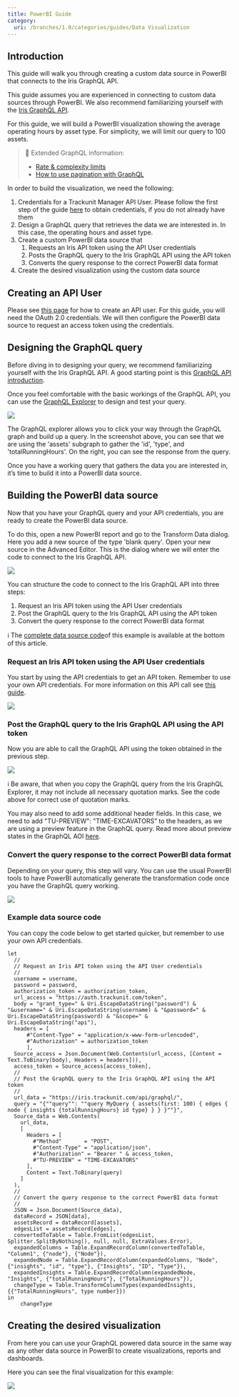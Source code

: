 ```yaml
---
title: PowerBI Guide
category:
  uri: /branches/1.0/categories/guides/Data Visualization
---
```


## Introduction

This guide will walk you through creating a custom data source in PowerBI that connects to the Iris GraphQL API.

This guide assumes you are experienced in connecting to custom data sources through PowerBI. We also recommend familiarizing yourself with the [Iris GraphQL API](https://developers.trackunit.com/reference/graphql-api-introduction).

For this guide, we will build a PowerBI visualization showing the average operating hours by asset type. For simplicity, we will limit our query to 100 assets.

> 📘 Extended GraphQL information:
>
> - [Rate & complexity limits](https://developers.trackunit.com/reference/graphql-api-rate-limits)
> - [How to use pagination with GraphQL](https://developers.trackunit.com/reference/graphql-api-pagination)

In order to build the visualization, we need the following:

1. Credentials for a Trackunit Manager API User. Please follow the first step of the guide [here](https://developers.trackunit.com/reference/access-token) to obtain credentials, if you do not already have them
2. Design a GraphQL query that retrieves the data we are interested in. In this case, the operating hours and asset type.
3. Create a custom PowerBI data source that
   1. Requests an Iris API token using the API User credentials
   2. Posts the GraphQL query to the Iris GraphQL API using the API token
   3. Converts the query response to the correct PowerBI data format
4. Create the desired visualization using the custom data source

## Creating an API User

Please see [this page](https://developers.trackunit.com/reference/access-token) for how to create an API user. For this guide, you will need the OAuth 2.0 credentials. We will then configure the PowerBI data source to request an access token using the credentials.

## Designing the GraphQL query

Before diving in to designing your query, we recommend familiarizing yourself with the Iris GraphQL API. A good starting point is this [GraphQL API introduction](https://developers.trackunit.com/reference/graphql-api-introduction).

Once you feel comfortable with the basic workings of the GraphQL API, you can use the [GraphQL Explorer](https://apps.iris.trackunit.com/graphql-public-viewer/) to design and test your query.

![](https://paper-attachments.dropboxusercontent.com/s_1B420E96A783D9410490925A5F80B2699E64CA79C5FCE645252EEA38D98A57CF_1701773925264_image.png)

The GraphQL explorer allows you to click your way through the GraphQL graph and build up a query. In the screenshot above, you can see that we are using the 'assets' subgraph to gather the 'id', 'type', and 'totalRunningHours'. On the right, you can see the response from the query.

Once you have a working query that gathers the data you are interested in, it’s time to build it into a PowerBI data source.

## Building the PowerBI data source

Now that you have your GraphQL query and your API credentials, you are ready to create the PowerBI data source.

To do this, open a new PowerBI report and go to the Transform Data dialog. Here you add a new source of the type 'blank query'. Open your new source in the Advanced Editor. This is the dialog where we will enter the code to connect to the Iris GraphQL API.

![](https://paper-attachments.dropboxusercontent.com/s_0103981BCC2FDE987007E02840AB13EADF7AC69622662739269EA91233F203D6_1701863678608_Skrmbillede+2023-12-06+kl.+12.54.34.png)

You can structure the code to connect to the Iris GraphQL API into three steps:

1. Request an Iris API token using the API User credentials
2. Post the GraphQL query to the Iris GraphQL API using the API token
3. Convert the query response to the correct PowerBI data format

ℹ️ The [complete data source code](https://developers.trackunit.com/docs/powerbi-guide#example-data-source-code)of this example is available at the bottom of this article.

### Request an Iris API token using the API User credentials

You start by using the API credentials to get an API token. Remember to use your own API credentials. For more information on this API call see [this guide](https://developers.trackunit.com/reference/access-token).

![](https://paper-attachments.dropboxusercontent.com/s_0103981BCC2FDE987007E02840AB13EADF7AC69622662739269EA91233F203D6_1701863739676_Skrmbillede+2023-12-06+kl.+12.55.35.png)

### Post the GraphQL query to the Iris GraphQL API using the API token

Now you are able to call the GraphQL API using the token obtained in the previous step.

![](https://paper-attachments.dropboxusercontent.com/s_0103981BCC2FDE987007E02840AB13EADF7AC69622662739269EA91233F203D6_1701863768509_Skrmbillede+2023-12-06+kl.+12.56.04.png)

ℹ️ Be aware, that when you copy the GraphQL query from the Iris GraphQL Explorer, it may not include all necessary quotation marks. See the code above for correct use of quotation marks.

You may also need to add some additional header fields. In this case, we need to add "TU-PREVIEW": "TIME-EXCAVATORS” to the headers, as we are using a preview feature in the GraphQL query. Read more about preview states in the GraphQL AOI [here](https://developers.trackunit.com/reference/graphql-api-introduction#overview-of-graphql-data-sources).

### Convert the query response to the correct PowerBI data format

Depending on your query, this step will vary. You can use the usual PowerBI tools to have PowerBI automatically generate the transformation code once you have the GraphQL query working.

![](https://paper-attachments.dropboxusercontent.com/s_0103981BCC2FDE987007E02840AB13EADF7AC69622662739269EA91233F203D6_1701863787193_Skrmbillede+2023-12-06+kl.+12.56.22.png)

### Example data source code

You can copy the code below to get started quicker, but remember to use your own API credentials.

```
let
  //
  // Request an Iris API token using the API User credentials
  //
  username = username,
  password = password,
  authorization_token = authorization_token,
  url_access = "https://auth.trackunit.com/token",
  body = "grant_type=" & Uri.EscapeDataString("password") & "&username=" & Uri.EscapeDataString(username) & "&password=" & Uri.EscapeDataString(password) & "&scope=" & Uri.EscapeDataString("api"),
  headers = [
      #"Content-Type" = "application/x-www-form-urlencoded",
      #"Authorization" = authorization_token
      ],
  Source_access = Json.Document(Web.Contents(url_access, [Content = Text.ToBinary(body), Headers = headers])),
  access_token = Source_access[access_token],
  //
  // Post the GraphQL query to the Iris GraphQL API using the API token
  //
  url_data = "https://iris.trackunit.com/api/graphql/",
  query = "{""query"": ""query MyQuery { assets(first: 100) { edges { node { insights {totalRunningHours} id type} } } }""}",
  Source_data = Web.Contents(
    url_data,
    [
      Headers = [
        #"Method"       = "POST",
        #"Content-Type" = "application/json",
        #"Authorization" = "Bearer " & access_token,
        #"TU-PREVIEW" = "TIME-EXCAVATORS"
      ],
      Content = Text.ToBinary(query)
    ]
  ),
  //
  // Convert the query response to the correct PowerBI data format
  //
  JSON = Json.Document(Source_data),
  dataRecord = JSON[data],
  assetsRecord = dataRecord[assets],
  edgesList = assetsRecord[edges],
  convertedToTable = Table.FromList(edgesList, Splitter.SplitByNothing(), null, null, ExtraValues.Error),
  expandedColumns = Table.ExpandRecordColumn(convertedToTable, "Column1", {"node"}, {"Node"}),
  expandedNode = Table.ExpandRecordColumn(expandedColumns, "Node", {"insights", "id", "type"}, {"Insights", "ID", "Type"}),
  expandedInsights = Table.ExpandRecordColumn(expandedNode, "Insights", {"totalRunningHours"}, {"TotalRunningHours"}),
  changeType = Table.TransformColumnTypes(expandedInsights,{{"TotalRunningHours", type number}})
in
    changeType
```

## Creating the desired visualization

From here you can use your GraphQL powered data source in the same way as any other data source in PowerBI to create visualizations, reports and dashboards.

Here you can see the final visualization for this example:

![](https://paper-attachments.dropboxusercontent.com/s_1B420E96A783D9410490925A5F80B2699E64CA79C5FCE645252EEA38D98A57CF_1701863184018_image.png)
